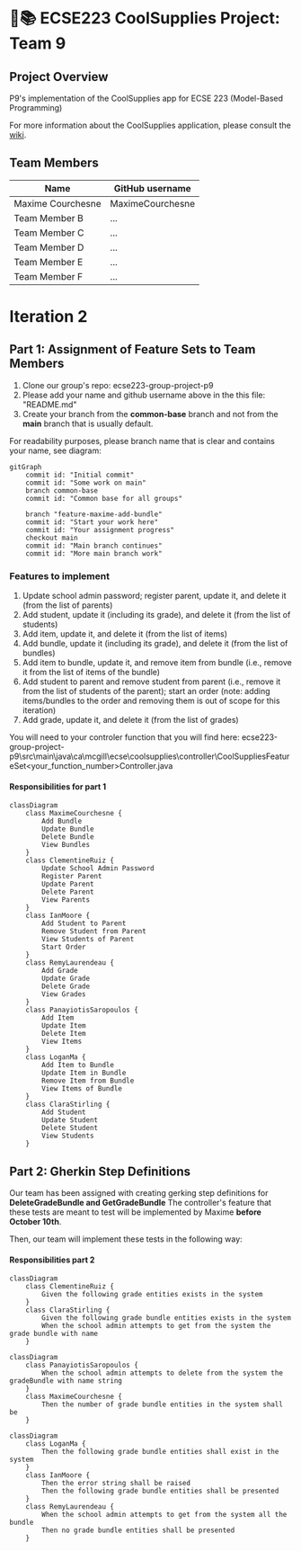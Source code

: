# :triangular_ruler::books: ECSE223 CoolSupplies Project: Team 9


## Project Overview

P9's implementation of the CoolSupplies app for ECSE 223 (Model-Based Programming)

For more information about the CoolSupplies application, please consult the [wiki](../../wiki).

## Team Members

| Name          | GitHub username |
| ------------- | --------------- |
| Maxime Courchesne | MaximeCourchesne |
| Team Member B | ...             |
| Team Member C | ...             |
| Team Member D | ...             |
| Team Member E | ...             |
| Team Member F | ...             |



# Iteration 2

## Part 1: Assignment of Feature Sets to Team Members
1. Clone our group's repo: ecse223-group-project-p9
2. Please add your name and github username above in the this file: "README.md"
3. Create your branch from the **common-base** branch and not from the **main** branch that is usually default.

For readability purposes, please branch name that is clear and contains your name, see diagram:

```mermaid
gitGraph
    commit id: "Initial commit"
    commit id: "Some work on main"
    branch common-base
    commit id: "Common base for all groups"

    branch "feature-maxime-add-bundle"
    commit id: "Start your work here"
    commit id: "Your assignment progress"
    checkout main
    commit id: "Main branch continues"
    commit id: "More main branch work"
```

### Features to implement
1. Update school admin password; register parent, update it, and delete it (from the list of parents)
2. Add student, update it (including its grade), and delete it (from the list of students)
3. Add item, update it, and delete it (from the list of items)
4. Add bundle, update it (including its grade), and delete it (from the list of bundles)
5. Add item to bundle, update it, and remove item from bundle (i.e., remove it from the list of items
of the bundle)
1. Add student to parent and remove student from parent (i.e., remove it from the list of students
of the parent); start an order (note: adding items/bundles to the order and removing them is out
of scope for this iteration)
1. Add grade, update it, and delete it (from the list of grades)

You will need to your controler function that you will find here: 
ecse223-group-project-p9\src\main\java\ca\mcgill\ecse\coolsupplies\controller\CoolSuppliesFeatureSet<your_function_number>Controller.java


#### Responsibilities for part 1


```mermaid
classDiagram
    class MaximeCourchesne {
        Add Bundle
        Update Bundle
        Delete Bundle
        View Bundles
    }
    class ClementineRuiz {
        Update School Admin Password
        Register Parent
        Update Parent
        Delete Parent
        View Parents
    }
    class IanMoore {
        Add Student to Parent
        Remove Student from Parent
        View Students of Parent
        Start Order
    }
    class RemyLaurendeau {
        Add Grade
        Update Grade
        Delete Grade
        View Grades
    }
    class PanayiotisSaropoulos {
        Add Item
        Update Item
        Delete Item
        View Items
    }
    class LoganMa {
        Add Item to Bundle
        Update Item in Bundle
        Remove Item from Bundle
        View Items of Bundle
    }
    class ClaraStirling {
        Add Student
        Update Student
        Delete Student
        View Students
    }
```

## Part 2: Gherkin Step Definitions
Our team has been assigned with creating gerking step definitions for **DeleteGradeBundle and GetGradeBundle**
The controller's feature that these tests are meant to test will be implemented by Maxime **before October 10th**.

Then, our team will implement these tests in the following way:

#### Responsibilities part 2

```mermaid
classDiagram
    class ClementineRuiz {
        Given the following grade entities exists in the system
    }
    class ClaraStirling {
        Given the following grade bundle entities exists in the system
        When the school admin attempts to get from the system the grade bundle with name
    }
```

```mermaid
classDiagram
    class PanayiotisSaropoulos {
        When the school admin attempts to delete from the system the gradeBundle with name string
    }
    class MaximeCourchesne {
        Then the number of grade bundle entities in the system shall be
    }
```

```mermaid
classDiagram
    class LoganMa {
        Then the following grade bundle entities shall exist in the system
    }
    class IanMoore {
        Then the error string shall be raised
        Then the following grade bundle entities shall be presented
    }
    class RemyLaurendeau {
        When the school admin attempts to get from the system all the bundle
        Then no grade bundle entities shall be presented
    }

```
